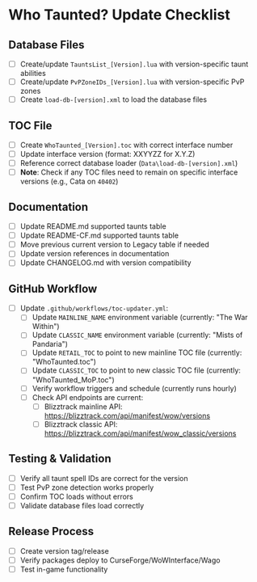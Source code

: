 # Who Taunted? Update Checklist

## Database Files

- [ ] Create/update `TauntsList_[Version].lua` with version-specific taunt abilities
- [ ] Create/update `PvPZoneIDs_[Version].lua` with version-specific PvP zones
- [ ] Create `load-db-[version].xml` to load the database files

## TOC File

- [ ] Create `WhoTaunted_[Version].toc` with correct interface number
- [ ] Update interface version (format: XXYYZZ for X.Y.Z)
- [ ] Reference correct database loader (`Data\load-db-[version].xml`)
- [ ] **Note**: Check if any TOC files need to remain on specific interface versions (e.g., Cata on `40402`)

## Documentation

- [ ] Update README.md supported taunts table
- [ ] Update README-CF.md supported taunts table
- [ ] Move previous current version to Legacy table if needed
- [ ] Update version references in documentation
- [ ] Update CHANGELOG.md with version compatibility

## GitHub Workflow

- [ ] Update `.github/workflows/toc-updater.yml`:
  - [ ] Update `MAINLINE_NAME` environment variable (currently: "The War Within")
  - [ ] Update `CLASSIC_NAME` environment variable (currently: "Mists of Pandaria")
  - [ ] Update `RETAIL_TOC` to point to new mainline TOC file (currently: "WhoTaunted.toc")
  - [ ] Update `CLASSIC_TOC` to point to new classic TOC file (currently: "WhoTaunted_MoP.toc")
  - [ ] Verify workflow triggers and schedule (currently runs hourly)
  - [ ] Check API endpoints are current:
    - [ ] Blizztrack mainline API: <https://blizztrack.com/api/manifest/wow/versions>
    - [ ] Blizztrack classic API: <https://blizztrack.com/api/manifest/wow_classic/versions>

## Testing & Validation

- [ ] Verify all taunt spell IDs are correct for the version
- [ ] Test PvP zone detection works properly
- [ ] Confirm TOC loads without errors
- [ ] Validate database files load correctly

## Release Process

- [ ] Create version tag/release
- [ ] Verify packages deploy to CurseForge/WoWInterface/Wago
- [ ] Test in-game functionality
